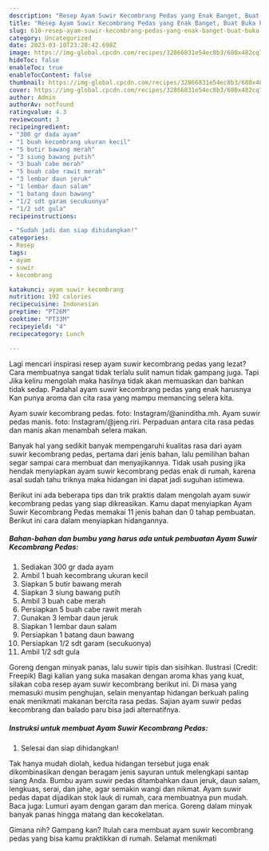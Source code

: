 ```yaml
---
description: "Resep Ayam Suwir Kecombrang Pedas yang Enak Banget, Buat Buka Puasa Lezat"
title: "Resep Ayam Suwir Kecombrang Pedas yang Enak Banget, Buat Buka Puasa Lezat"
slug: 610-resep-ayam-suwir-kecombrang-pedas-yang-enak-banget-buat-buka-puasa-lezat
category: Uncategorized
date: 2023-03-10T23:28:42.698Z
image: https://img-global.cpcdn.com/recipes/32866831e54ec8b3/680x482cq70/ayam-suwir-kecombrang-pedas-foto-resep-utama.jpg
hideToc: false
enableToc: true
enableTocContent: false
thumbnail: https://img-global.cpcdn.com/recipes/32866831e54ec8b3/680x482cq70/ayam-suwir-kecombrang-pedas-foto-resep-utama.jpg
cover: https://img-global.cpcdn.com/recipes/32866831e54ec8b3/680x482cq70/ayam-suwir-kecombrang-pedas-foto-resep-utama.jpg
author: Admin
authorAv: notfound
ratingvalue: 4.3
reviewcount: 3
recipeingredient:
- "300 gr dada ayam"
- "1 buah kecombrang ukuran kecil"
- "5 butir bawang merah"
- "3 siung bawang putih"
- "3 buah cabe merah"
- "5 buah cabe rawit merah"
- "3 lembar daun jeruk"
- "1 lembar daun salam"
- "1 batang daun bawang"
- "1/2 sdt garam secukuonya"
- "1/2 sdt gula"
recipeinstructions:

- "Sudah jadi dan siap dihidangkan!"
categories:
- Resep
tags:
- ayam
- suwir
- kecombrang

katakunci: ayam suwir kecombrang 
nutrition: 192 calories
recipecuisine: Indonesian
preptime: "PT26M"
cooktime: "PT33M"
recipeyield: "4"
recipecategory: Lunch

---
```



Lagi mencari inspirasi resep ayam suwir kecombrang pedas yang lezat? Cara membuatnya sangat tidak terlalu sulit namun tidak gampang juga. Tapi Jika keliru mengolah maka hasilnya tidak akan memuaskan dan bahkan tidak sedap. Padahal ayam suwir kecombrang pedas yang enak harusnya Kan punya aroma dan cita rasa yang mampu memancing selera kita.


Ayam suwir kecombrang pedas. foto: Instagram/@aninditha.mh. Ayam suwir pedas manis. foto: Instagram/@jeng.riri. Perpaduan antara cita rasa pedas dan manis akan menambah selera makan.

Banyak hal yang sedikit banyak mempengaruhi kualitas rasa dari ayam suwir kecombrang pedas, pertama dari jenis bahan, lalu pemilihan bahan segar sampai cara membuat dan menyajikannya. Tidak usah pusing jika hendak menyiapkan ayam suwir kecombrang pedas enak di rumah, karena asal sudah tahu triknya maka hidangan ini dapat jadi suguhan istimewa.


Berikut ini ada beberapa tips dan trik praktis dalam mengolah ayam suwir kecombrang pedas yang siap dikreasikan. Kamu dapat menyiapkan Ayam Suwir Kecombrang Pedas memakai 11 jenis bahan dan 0 tahap pembuatan. Berikut ini cara dalam menyiapkan hidangannya.

<!--inarticleads1-->

##### Bahan-bahan dan bumbu yang harus ada untuk pembuatan Ayam Suwir Kecombrang Pedas:

1. Sediakan 300 gr dada ayam
1. Ambil 1 buah kecombrang ukuran kecil
1. Siapkan 5 butir bawang merah
1. Siapkan 3 siung bawang putih
1. Ambil 3 buah cabe merah
1. Persiapkan 5 buah cabe rawit merah
1. Gunakan 3 lembar daun jeruk
1. Siapkan 1 lembar daun salam
1. Persiapkan 1 batang daun bawang
1. Persiapkan 1/2 sdt garam (secukuonya)
1. Ambil 1/2 sdt gula


Goreng dengan minyak panas, lalu suwir tipis dan sisihkan. Ilustrasi (Credit: Freepik) Bagi kalian yang suka masakan dengan aroma khas yang kuat, silakan coba resep ayam suwir kecombrang berikut ini. Di masa yang memasuki musim penghujan, selain menyantap hidangan berkuah paling enak menikmati makanan bercita rasa pedas. Sajian ayam suwir pedas kecombrang dan balado paru bisa jadi alternatif﻿nya. 

<!--inarticleads2-->

##### Instruksi untuk membuat Ayam Suwir Kecombrang Pedas:


1. Selesai dan siap dihidangkan!

Tak hanya mudah diolah, kedua hidangan tersebut juga enak dikombinasikan dengan beragam jenis sayuran untuk melengkapi santap siang Anda. Bumbu ayam suwir pedas ditambahkan daun jeruk, daun salam, lengkuas, serai, dan jahe, agar semakin wangi dan nikmat. Ayam suwir pedas dapat dijadikan stok lauk di rumah, cara membuatnya pun mudah. Baca juga: Lumuri ayam dengan garam dan merica. Goreng dalam minyak banyak panas hingga matang dan kecokelatan. 

Gimana nih? Gampang kan? Itulah cara membuat ayam suwir kecombrang pedas yang bisa kamu praktikkan di rumah. Selamat menikmati
